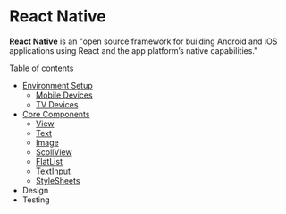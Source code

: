# React Native

**React Native** is an "open source framework for building Android and iOS applications using React and the app platform’s native capabilities."

Table of contents

- [Environment Setup](env-setup.md)
  - [Mobile Devices](env-setup.md#ios-or-androidos-devices)
  - [TV Devices](env-setup.md#tv-devices)
- [Core Components](core-components.md)
  - [View](core-components.md#view)
  - [Text](core-components.md#text)
  - [Image](core-components.md#image)
  - [ScollView](core-components.md#scrollview)
  - [FlatList](core-components.md#flatlist)
  - [TextInput](core-components.md#textinput)
  - [StyleSheets](core-components.md#stylesheets)
- Design
- Testing
